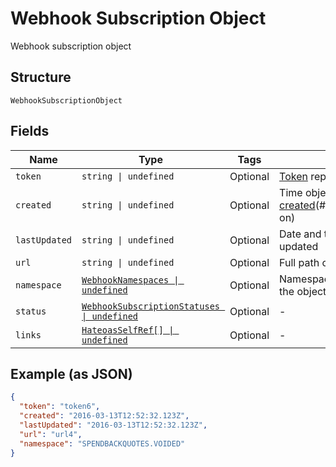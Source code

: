 
# Webhook Subscription Object

Webhook subscription object

## Structure

`WebhookSubscriptionObject`

## Fields

| Name | Type | Tags | Description |
|  --- | --- | --- | --- |
| `token` | `string \| undefined` | Optional | [Token](#/rest/models/structures/token) representing the resource |
| `created` | `string \| undefined` | Optional | Time object was [created](#/rest/models/structures/created-on)(#/rest/models/structures/created-on) |
| `lastUpdated` | `string \| undefined` | Optional | Date and time that the object was last updated |
| `url` | `string \| undefined` | Optional | Full path of the URI used for this object |
| `namespace` | [`WebhookNamespaces \| undefined`](../../doc/models/webhook-namespaces.md) | Optional | Namespace used to identify and refer to the object |
| `status` | [`WebhookSubscriptionStatuses \| undefined`](../../doc/models/webhook-subscription-statuses.md) | Optional | - |
| `links` | [`HateoasSelfRef[] \| undefined`](../../doc/models/hateoas-self-ref.md) | Optional | - |

## Example (as JSON)

```json
{
  "token": "token6",
  "created": "2016-03-13T12:52:32.123Z",
  "lastUpdated": "2016-03-13T12:52:32.123Z",
  "url": "url4",
  "namespace": "SPENDBACKQUOTES.VOIDED"
}
```

